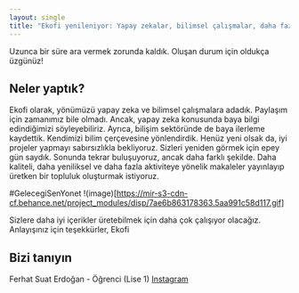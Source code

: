 ```yaml
---
layout: single
title: "Ekofi yenileniyor: Yapay zekalar, bilimsel çalışmalar, daha fazlası..."
---
```

Uzunca bir süre ara vermek zorunda kaldık. Oluşan durum için oldukça üzgünüz!

Neler yaptık?
-
Ekofi olarak, yönümüzü yapay zeka ve bilimsel çalışmalara adadık. Paylaşım için zamanımız bile olmadı. Ancak, yapay zeka konusunda baya bilgi edindiğimizi söyleyebiliriz. Ayrıca, bilişim sektöründe de baya ilerleme kaydettik. Kendimizi bilim çerçevesine yönlendirdik. Henüz yeni olsak da, iyi projeler yapmayı sabırsızlıkla bekliyoruz. Sizleri yeniden görmek için epey gün saydık. Sonunda tekrar buluşuyoruz, ancak daha farklı şekilde. Daha kaliteli, daha yeniliksel ve daha fazla aktiviteye yönelik makaleler yayınlayıp üretken bir topluluk oluşturmak istiyoruz.

#GelecegiSenYonet
!(image)[https://mir-s3-cdn-cf.behance.net/project_modules/disp/7ae6b863178363.5aa991c58d117.gif]

Sizlere daha iyi içerikler üretebilmek için daha çok çalışıyor olacağız.
Anlayışınız için teşekkürler,
Ekofi

Bizi tanıyın
-
Ferhat Suat Erdoğan - Öğrenci (Lise 1) <a href="https://www.instagram.com/fsuaterdogan" title="Instagram">Instagram</a>
